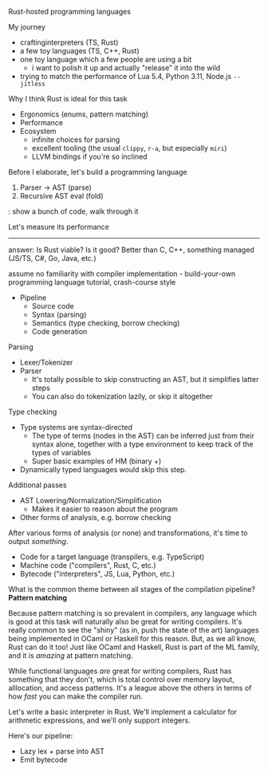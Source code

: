 
Rust-hosted programming languages



My journey
  - craftinginterpreters (TS, Rust)
  - a few toy languages (TS, C++, Rust)
  - one toy language which a few people are using a bit
    - i want to polish it up and actually "release" it into the wild
  - trying to match the performance of Lua 5.4, Python 3.11, Node.js `--jitless`

Why I think Rust is ideal for this task
  - Ergonomics (enums, pattern matching)
  - Performance
  - Ecosystem
    - infinite choices for parsing
    - excellent tooling (the usual `clippy`, `r-a`, but especially `miri`)
    - LLVM bindings if you're so inclined

Before I elaborate, let's build a programming language

1. Parser -> AST (parse)
2. Recursive AST eval (fold)

: show a bunch of code, walk through it

Let's measure its performance







-----------------

answer:
Is Rust viable?
Is it good?
Better than C, C++, something managed (JS/TS, C#, Go, Java, etc.)


assume no familiarity with compiler implementation - build-your-own programming language tutorial, crash-course style

- Pipeline
  - Source code
  - Syntax (parsing)
  - Semantics (type checking, borrow checking)
  - Code generation

Parsing
- Lexer/Tokenizer
- Parser
  - It's totally possible to skip constructing an AST,
    but it simplifies latter steps
  - You can also do tokenization lazily, or skip it altogether

Type checking
- Type systems are syntax-directed
  - The type of terms (nodes in the AST) can be inferred
    just from their syntax alone, together with a type
    environment to keep track of the types of variables
  - Super basic examples of HM (binary +)
- Dynamically typed languages would skip this step.

Additional passes
- AST Lowering/Normalization/Simplification
  - Makes it easier to reason about the program
- Other forms of analysis, e.g. borrow checking

After various forms of analysis (or none) and transformations, it's time to output _something_.
- Code for a target language (transpilers, e.g. TypeScript)
- Machine code ("compilers", Rust, C, etc.)
- Bytecode ("interpreters", JS, Lua, Python, etc.)

What is the common theme between all stages of the compilation pipeline? **Pattern matching**

Because pattern matching is so prevalent in compilers, any language which is good at this task will naturally also be great for writing compilers. It's really common to see the "shiny" (as in, push the state of the art) languages being implemented in OCaml or Haskell for this reason. But, as we all know, Rust can do it too! Just like OCaml and Haskell, Rust is part of the ML family, and it is _amazing_ at pattern matching.

While functional languages _are_ great for writing compilers, Rust has something that they don't, which is total control over memory layout, alllocation, and access patterns. It's a league above the others in terms of how _fast_ you can make the compiler run.

Let's write a basic interpreter in Rust. We'll implement a calculator for arithmetic expressions, and we'll only support integers.

Here's our pipeline:
- Lazy lex + parse into AST
- Emit bytecode

```rust

```
